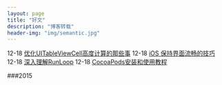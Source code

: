 ```yaml
---
layout: page
title: "好文"
description: "博客转载"
header-img: "img/semantic.jpg"
---
```


 12-18  [优化UITableViewCell高度计算的那些事](http://blog.sunnyxx.com/2015/05/17/cell-height-calculation/)
 12-18  [iOS 保持界面流畅的技巧](http://blog.ibireme.com/2015/11/12/smooth_user_interfaces_for_ios/)
 12-18  [深入理解RunLoop](http://blog.ibireme.com/2015/05/18/runloop/)
 12-18  [CocoaPods安装和使用教程](http://code4app.com/article/cocoapods-install-usage)

 ###2015
